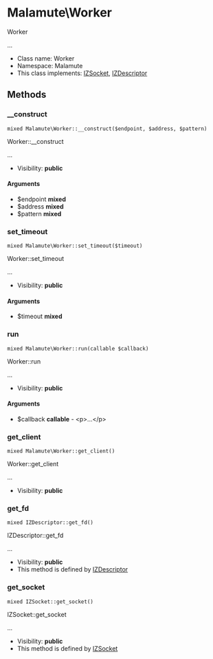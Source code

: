Malamute\Worker
===============

Worker

...


* Class name: Worker
* Namespace: Malamute
* This class implements: [IZSocket](IZSocket.md), [IZDescriptor](IZDescriptor.md)






Methods
-------


### __construct

    mixed Malamute\Worker::__construct($endpoint, $address, $pattern)

Worker::__construct

...

* Visibility: **public**


#### Arguments
* $endpoint **mixed**
* $address **mixed**
* $pattern **mixed**



### set_timeout

    mixed Malamute\Worker::set_timeout($timeout)

Worker::set_timeout

...

* Visibility: **public**


#### Arguments
* $timeout **mixed**



### run

    mixed Malamute\Worker::run(callable $callback)

Worker::run

...

* Visibility: **public**


#### Arguments
* $callback **callable** - &lt;p&gt;...&lt;/p&gt;



### get_client

    mixed Malamute\Worker::get_client()

Worker::get_client

...

* Visibility: **public**




### get_fd

    mixed IZDescriptor::get_fd()

IZDescriptor::get_fd

...

* Visibility: **public**
* This method is defined by [IZDescriptor](IZDescriptor.md)




### get_socket

    mixed IZSocket::get_socket()

IZSocket::get_socket

...

* Visibility: **public**
* This method is defined by [IZSocket](IZSocket.md)



